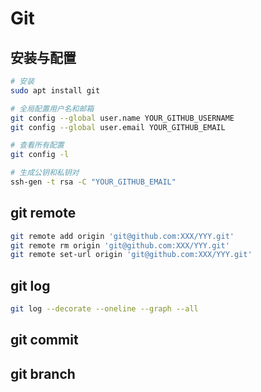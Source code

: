 # Git

## 安装与配置
```bash
# 安装
sudo apt install git

# 全局配置用户名和邮箱
git config --global user.name YOUR_GITHUB_USERNAME
git config --global user.email YOUR_GITHUB_EMAIL

# 查看所有配置
git config -l

# 生成公钥和私钥对
ssh-gen -t rsa -C "YOUR_GITHUB_EMAIL"
```

## git remote

```bash
git remote add origin 'git@github.com:XXX/YYY.git'
git remote rm origin 'git@github.com:XXX/YYY.git'
git remote set-url origin 'git@github.com:XXX/YYY.git'

```

## git log
```bash
git log --decorate --oneline --graph --all
```

## git commit


## git branch